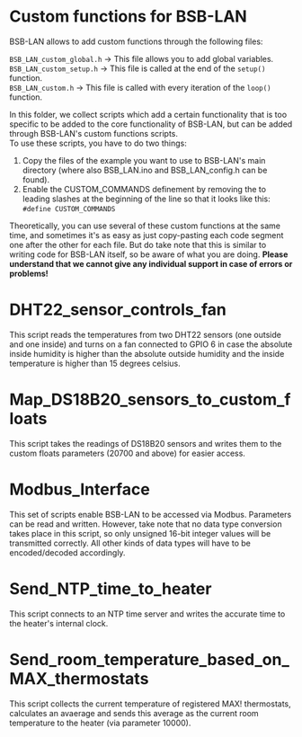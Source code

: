 # Custom functions for BSB-LAN

BSB-LAN allows to add custom functions through the following files:

`BSB_LAN_custom_global.h` -> This file allows you to add global variables.  
`BSB_LAN_custom_setup.h` -> This file is called at the end of the `setup()` function.  
`BSB_LAN_custom.h` -> This file is called with every iteration of the `loop()` function.  
  
In this folder, we collect scripts which add a certain functionality that is too specific to be added to the core functionality of BSB-LAN, but can be added through BSB-LAN's custom functions scripts.  
To use these scripts, you have to do two things:  
1. Copy the files of the example you want to use to BSB-LAN's main directory (where also BSB_LAN.ino and BSB_LAN_config.h can be found).
2. Enable the CUSTOM_COMMANDS definement by removing the to leading slashes at the beginning of the line so that it looks like this:  
`#define CUSTOM_COMMANDS`

Theoretically, you can use several of these custom functions at the same time, and sometimes it's as easy as just copy-pasting each code segment one after the other for each file. But do take note that this is similar to writing code for BSB-LAN itself, so be aware of what you are doing.
**Please understand that we cannot give any individual support in case of errors or problems!**

# DHT22_sensor_controls_fan

This script reads the temperatures from two DHT22 sensors (one outside and one inside) and turns on a fan connected to GPIO 6 in case the 
absolute inside humidity is higher than the absolute outside humidity and the inside temperature is higher than 15 degrees celsius.

# Map_DS18B20_sensors_to_custom_floats

This script takes the readings of DS18B20 sensors and writes them to the custom floats parameters (20700 and above) for easier access.

# Modbus_Interface

This set of scripts enable BSB-LAN to be accessed via Modbus. Parameters can be read and written. However, take note that no data type
conversion takes place in this script, so only unsigned 16-bit integer values will be transmitted correctly. All other kinds of data
types will have to be encoded/decoded accordingly.

# Send_NTP_time_to_heater

This script connects to an NTP time server and writes the accurate time to the heater's internal clock.

# Send_room_temperature_based_on_MAX_thermostats

This script collects the current temperature of registered MAX! thermostats, calculates an avaerage and sends this average as the current
room temperature to the heater (via parameter 10000).
